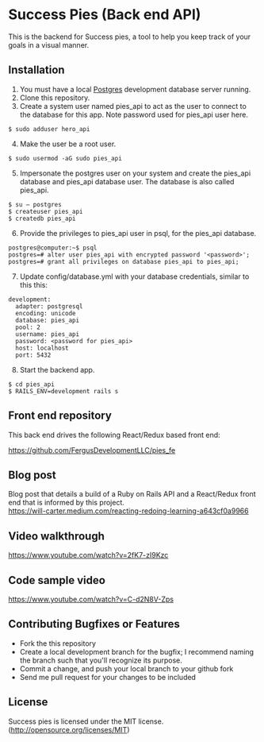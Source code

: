 # Success Pies (Back end API)

This is the backend for Success pies, a tool to help you keep track of your goals in a visual manner.

## Installation

1. You must have a local [Postgres](https://www.postgresql.org/) development database server running.
2. Clone this repository.
3. Create a system user named pies_api to act as the user to connect to the database for this app. Note password used for pies_api user here.

```
$ sudo adduser hero_api
```
4. Make the user be a root user.
```
$ sudo usermod -aG sudo pies_api
```
5. Impersonate the postgres user on your system and create the pies_api database and pies_api database user. The database is also called pies_api. 
```
$ su — postgres
$ createuser pies_api
$ createdb pies_api
```
6. Provide the privileges to pies_api user in psql, for the pies_api database.
```
postgres@computer:~$ psql
postgres=# alter user pies_api with encrypted password '<password>';
postgres=# grant all privileges on database pies_api to pies_api;

```
7. Update config/database.yml with your database credentials, similar to this this:
```
development:
  adapter: postgresql
  encoding: unicode
  database: pies_api
  pool: 2
  username: pies_api
  password: <password for pies_api>
  host: localhost
  port: 5432
```
8. Start the backend app.

```
$ cd pies_api
$ RAILS_ENV=development rails s
```

## Front end repository

This back end drives the following React/Redux based front end:

https://github.com/FergusDevelopmentLLC/pies_fe

## Blog post

Blog post that details a build of a Ruby on Rails API and a React/Redux front end that is informed by this project.  
https://will-carter.medium.com/reacting-redoing-learning-a643cf0a9966

## Video walkthrough

https://www.youtube.com/watch?v=2fK7-zI9Kzc

## Code sample video

https://www.youtube.com/watch?v=C-d2N8V-Zps

## Contributing Bugfixes or Features

* Fork the this repository
* Create a local development branch for the bugfix; I recommend naming the branch such that you'll recognize its purpose.
* Commit a change, and push your local branch to your github fork
* Send me pull request for your changes to be included

## License

Success pies is licensed under the MIT license. (http://opensource.org/licenses/MIT)
